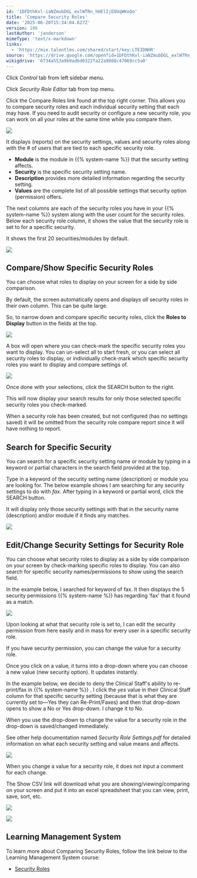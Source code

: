 ```yaml
---
id: '1DFDthKvl-iaNZmubDGL_exlWTRn_hHElIjEOUqWKoQo'
title: 'Compare Security Roles'
date: '2025-06-20T15:34:04.627Z'
version: 106
lastAuthor: 'janderson'
mimeType: 'text/x-markdown'
links:
  - 'https://mie.talentlms.com/shared/start/key:LTEIDNHR'
source: 'https://drive.google.com/open?id=1DFDthKvl-iaNZmubDGL_exlWTRn_hHElIjEOUqWKoQo'
wikigdrive: '6734a553a9b9ad6d6322fa22a9088c47069cc5a0'
---
```

Click *Control* tab from left sidebar menu.

Click *Security Role Editor* tab from top menu.

Click the Compare Roles link found at the top right corner. This allows you to compare security roles and each individual security setting that each may have. If you need to audit security or configure a new security role, you can work on all your roles at the same time while you compare them.

![](../compare-security-roles.assets/cc4e88e27305fb0b2b5211b1d0d33061.png)

It displays (reports) on the security settings, values and security roles along with the # of users that are tied to each specific security role.

* <strong>Module</strong> is the module in {{% system-name %}} that the security setting affects.
* <strong>Security</strong> is the specific security setting name.
* <strong>Description</strong> provides more detailed information regarding the security setting.
* <strong>Values</strong> are the complete list of all possible settings that security option (permission) offers.

The next columns are each of the security roles you have in your {{% system-name %}} system along with the user count for the security roles. Below each security role column, it shows the value that the security role is set to for a specific security.

It shows the first 20 securities/modules by default.

![](../compare-security-roles.assets/70bddbe0f6096ac97771bc55f3eddb93.png)

## Compare/Show Specific Security Roles

You can choose what roles to display on your screen for a side by side comparison.

By default, the screen automatically opens and displays *all* security roles in their own column. This can be quite large.

So, to narrow down and compare specific security roles, click the **Roles to Display** button in the fields at the top.

![](../compare-security-roles.assets/80cf86448ee9817a93e506ae488660bf.png)

A box will open where you can check-mark the specific security roles you want to display. You can un-select all to start fresh, or you can select all security roles to display, or individually check-mark which specific security roles you want to display and compare settings of.

![](../compare-security-roles.assets/7201e7b38ff62343d57f8c270066004e.png)

Once done with your selections, click the SEARCH button to the right.

This will now display your search results for only those selected specific security roles you check-marked.

When a security role has been created, but not configured (has no settings saved) it will be omitted from the security role compare report since it will have nothing to report.

## Search for Specific Security

You can search for a specific security setting name or module by typing in a keyword or partial characters in the search field provided at the top.

Type in a keyword of the security setting name (description) or module you are looking for. The below example shows I am searching for any security settings to do with *fax*. After typing in a keyword or partial word, click the SEARCH button.

It will display only those security settings with that in the security name (description) and/or module if it finds any matches.

![](../compare-security-roles.assets/b269bf6527ee4ae5563e9991da13d922.png)

## Edit/Change Security Settings for Security Role

You can choose what security roles to display as a side by side comparison on your screen by check-marking specific roles to display. You can also search for specific security names/permissions to show using the search field.

In the example below, I searched for keyword of fax. It then displays the 5 security permissions {{% system-name %}} has regarding ‘fax' that it found as a match.

![](../compare-security-roles.assets/fe2e4fc626139f52312b817937c24290.png)

Upon looking at what that security role is set to, I can edit the security permission from here easily and in mass for every user in a specific security role.

If you have security permission, you can change the value for a security role.

Once you click on a value, it turns into a drop-down where you can choose a new value (new security option). It updates instantly.

In the example below, we decide to deny the Clinical Staff's ability to re-print/fax in {{% system-name %}} . I click the *yes* value in their Clinical Staff column for that specific security setting (because that is what they are currently set to—Yes they can Re-Print/Faxes) and then that drop-down opens to show a No or Yes drop-down. I change it to No.

When you use the drop-down to change the value for a security role in the drop-down is saved/changed immediately.

See other help documentation named *Security Role Settings.pdf* for detailed information on what each security setting and value means and affects.

![](../compare-security-roles.assets/82ac23873f0f21d6c28e985561df83a6.png)

When you change a value for a security role, it does not input a comment for each change.

The Show CSV link will download what you are showing/viewing/comparing on your screen and put it into an excel spreadsheet that you can view, print, save, sort, etc.

![](../compare-security-roles.assets/fc9ba318d930a832234999747159850c.png)

![](../compare-security-roles.assets/d05141bbbf212cd76a7d5b69efb2d11c.png)

## Learning Management System

To learn more about Comparing Security Roles, follow the link below to the Learning Management System course:

* [Security Roles](https://mie.talentlms.com/shared/start/key:LTEIDNHR)
